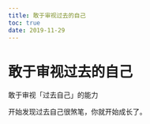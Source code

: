 ```yaml
---
title: 敢于审视过去的自己
toc: true
date: 2019-11-29
---
```

# 敢于审视过去的自己

敢于审视「过去自己」的能力

开始发现过去自己很煞笔，你就开始成长了。

